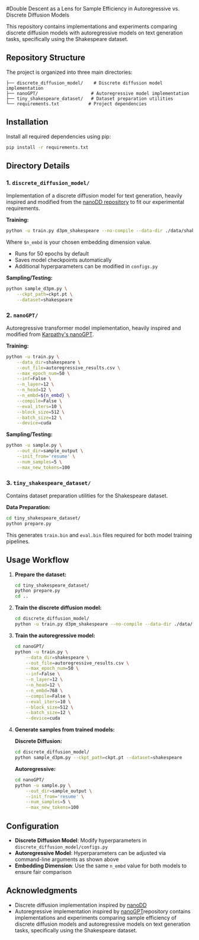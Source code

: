 #Double Descent as a Lens for Sample Efficiency in Autoregressive vs. Discrete Diffusion Models

This repository contains implementations and experiments comparing discrete diffusion models with autoregressive models on text generation tasks, specifically using the Shakespeare dataset.

## Repository Structure

The project is organized into three main directories:

```
├── discrete_diffusion_model/    # Discrete diffusion model implementation
├── nanoGPT/                    # Autoregressive model implementation  
├── tiny_shakespeare_dataset/   # Dataset preparation utilities
└── requirements.txt           # Project dependencies
```

## Installation

Install all required dependencies using pip:

```bash
pip install -r requirements.txt
```

## Directory Details

### 1. `discrete_diffusion_model/`

Implementation of a discrete diffusion model for text generation, heavily inspired and modified from the [nanoDD repository](https://github.com/flukeskywalker/nanoDD) to fit our experimental requirements.

**Training:**
```bash
python -u train.py d3pm_shakespeare --no-compile --data-dir ./data/shakespeare --embed-dim $n_embd
```

Where `$n_embd` is your chosen embedding dimension value.

- Runs for 50 epochs by default
- Saves model checkpoints automatically
- Additional hyperparameters can be modified in `configs.py`

**Sampling/Testing:**
```bash
python sample_d3pm.py \
    --ckpt_path=ckpt.pt \
    --dataset=shakespeare
```

### 2. `nanoGPT/`

Autoregressive transformer model implementation, heavily inspired and modified from [Karpathy's nanoGPT](https://github.com/karpathy/nanoGPT).

**Training:**
```bash
python -u train.py \
    --data_dir=shakespeare \
    --out_file=autoregressive_results.csv \
    --max_epoch_num=50 \
    --inf=False \
    --n_layer=12 \
    --n_head=12 \
    --n_embd=${n_embd} \
    --compile=False \
    --eval_iters=10 \
    --block_size=512 \
    --batch_size=12 \
    --device=cuda
```

**Sampling/Testing:**
```bash
python -u sample.py \
    --out_dir=sample_output \
    --init_from='resume' \
    --num_samples=5 \
    --max_new_tokens=100
```

### 3. `tiny_shakespeare_dataset/`

Contains dataset preparation utilities for the Shakespeare dataset.

**Data Preparation:**
```bash
cd tiny_shakespeare_dataset/
python prepare.py
```

This generates `train.bin` and `eval.bin` files required for both model training pipelines.

## Usage Workflow

1. **Prepare the dataset:**
   ```bash
   cd tiny_shakespeare_dataset/
   python prepare.py
   cd ..
   ```

2. **Train the discrete diffusion model:**
   ```bash
   cd discrete_diffusion_model/
   python -u train.py d3pm_shakespeare --no-compile --data-dir ./data/shakespeare --embed-dim 768
   ```

3. **Train the autoregressive model:**
   ```bash
   cd nanoGPT/
   python -u train.py \
       --data_dir=shakespeare \
       --out_file=autoregressive_results.csv \
       --max_epoch_num=50 \
       --inf=False \
       --n_layer=12 \
       --n_head=12 \
       --n_embd=768 \
       --compile=False \
       --eval_iters=10 \
       --block_size=512 \
       --batch_size=12 \
       --device=cuda
   ```

4. **Generate samples from trained models:**
   
   **Discrete Diffusion:**
   ```bash
   cd discrete_diffusion_model/
   python sample_d3pm.py --ckpt_path=ckpt.pt --dataset=shakespeare
   ```
   
   **Autoregressive:**
   ```bash
   cd nanoGPT/
   python -u sample.py \
       --out_dir=sample_output \
       --init_from='resume' \
       --num_samples=5 \
       --max_new_tokens=100
   ```

## Configuration

- **Discrete Diffusion Model**: Modify hyperparameters in `discrete_diffusion_model/configs.py`
- **Autoregressive Model**: Hyperparameters can be adjusted via command-line arguments as shown above
- **Embedding Dimension**: Use the same `n_embd` value for both models to ensure fair comparison


## Acknowledgments

- Discrete diffusion implementation inspired by [nanoDD](https://github.com/flukeskywalker/nanoDD)
- Autoregressive implementation inspired by [nanoGPT](https://github.com/karpathy/nanoGPT)repository contains implementations and experiments comparing sample efficiency of discrete diffusion models and autoregressive models on text generation tasks, specifically using the Shakespeare dataset.

